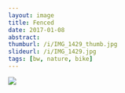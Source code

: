 ```yaml
---
layout: image
title: Fenced
date: 2017-01-08
abstract:
thumburl: /i/IMG_1429_thumb.jpg
slideurl: /i/IMG_1429.jpg
tags: [bw, nature, bike]
---
```

![]({{site.url}}/i/IMG_1429.jpg)